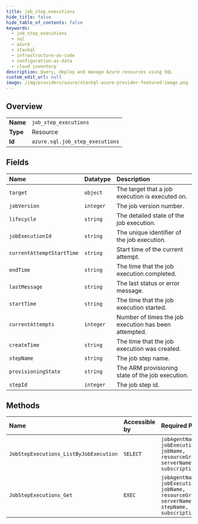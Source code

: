 ```yaml
---
title: job_step_executions
hide_title: false
hide_table_of_contents: false
keywords:
  - job_step_executions
  - sql
  - azure    
  - stackql
  - infrastructure-as-code
  - configuration-as-data
  - cloud inventory
description: Query, deploy and manage Azure resources using SQL
custom_edit_url: null
image: /img/providers/azure/stackql-azure-provider-featured-image.png
---
```

  
    

## Overview
<table><tbody>
<tr><td><b>Name</b></td><td><code>job_step_executions</code></td></tr>
<tr><td><b>Type</b></td><td>Resource</td></tr>
<tr><td><b>Id</b></td><td><code>azure.sql.job_step_executions</code></td></tr>
</tbody></table>

## Fields
| Name | Datatype | Description |
|:-----|:---------|:------------|
| `target` | `object` | The target that a job execution is executed on. |
| `jobVersion` | `integer` | The job version number. |
| `lifecycle` | `string` | The detailed state of the job execution. |
| `jobExecutionId` | `string` | The unique identifier of the job execution. |
| `currentAttemptStartTime` | `string` | Start time of the current attempt. |
| `endTime` | `string` | The time that the job execution completed. |
| `lastMessage` | `string` | The last status or error message. |
| `startTime` | `string` | The time that the job execution started. |
| `currentAttempts` | `integer` | Number of times the job execution has been attempted. |
| `createTime` | `string` | The time that the job execution was created. |
| `stepName` | `string` | The job step name. |
| `provisioningState` | `string` | The ARM provisioning state of the job execution. |
| `stepId` | `integer` | The job step id. |
## Methods
| Name | Accessible by | Required Params | Description |
|:-----|:--------------|:----------------|:------------|
| `JobStepExecutions_ListByJobExecution` | `SELECT` | `jobAgentName, jobExecutionId, jobName, resourceGroupName, serverName, subscriptionId` | Lists the step executions of a job execution. |
| `JobStepExecutions_Get` | `EXEC` | `jobAgentName, jobExecutionId, jobName, resourceGroupName, serverName, stepName, subscriptionId` | Gets a step execution of a job execution. |
